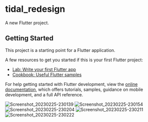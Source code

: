 # tidal_redesign

A new Flutter project.

## Getting Started

This project is a starting point for a Flutter application.

A few resources to get you started if this is your first Flutter project:

- [Lab: Write your first Flutter app](https://docs.flutter.dev/get-started/codelab)
- [Cookbook: Useful Flutter samples](https://docs.flutter.dev/cookbook)

For help getting started with Flutter development, view the
[online documentation](https://docs.flutter.dev/), which offers tutorials,
samples, guidance on mobile development, and a full API reference.


![Screenshot_20230225-230139](https://user-images.githubusercontent.com/57621833/221381672-1c8f8247-9476-4d87-a1b2-1dde718adf41.png|width="100"height="100")
![Screenshot_20230225-230154](https://user-images.githubusercontent.com/57621833/221381678-121aaf66-77cb-44bc-a6ef-be2eaeb3d0b8.png|width="100"height="100")
![Screenshot_20230225-230204](https://user-images.githubusercontent.com/57621833/221381682-19fb4d04-65be-472e-ab9d-e03c1f8c9a26.png|width="100"height="100")
![Screenshot_20230225-230211](https://user-images.githubusercontent.com/57621833/221381684-a7a2bde7-0606-4efd-883a-85477974dc1c.png|width="100"height="100")
![Screenshot_20230225-230222](https://user-images.githubusercontent.com/57621833/221381688-946ec5cb-be29-4216-9f39-2679ae171c6e.png|width="100"height="100")
